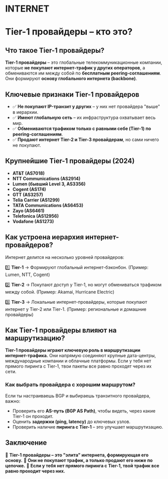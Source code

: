# INTERNET
# Tier-1 провайдеры – кто это?

## Что такое Tier-1 провайдеры?
**Tier-1 провайдеры** – это глобальные телекоммуникационные компании, которые **не покупают интернет-трафик у других операторов**, а обмениваются им между собой по **бесплатным peering-соглашениям**. Они формируют **основу глобального интернета (backbone)**.

## Ключевые признаки Tier-1 провайдеров
- ✅ **Не покупают IP-транзит у других** – у них нет провайдера "выше" в иерархии.
- ✅ **Имеют глобальную сеть** – их инфраструктура охватывает весь мир.
- ✅ **Обмениваются трафиком только с равными себе (Tier-1) по peering-соглашениям**.
- ✅ **Продают интернет Tier-2 и Tier-3 провайдерам**, но сами ничего не покупают.

## Крупнейшие Tier-1 провайдеры (2024)
- **AT&T (AS7018)**
- **NTT Communications (AS2914)**
- **Lumen (бывший Level 3, AS3356)**
- **Cogent (AS174)**
- **GTT (AS3257)**
- **Telia Carrier (AS1299)**
- **TATA Communications (AS6453)**
- **Zayo (AS6461)**
- **Telefonica (AS12956)**
- **Vodafone (AS1273)**

## Как устроена иерархия интернет-провайдеров?
Интернет делится на несколько уровней провайдеров:

1️⃣ **Tier-1** → Формируют глобальный интернет-бэконбон. (Пример: Lumen, NTT, Cogent)

2️⃣ **Tier-2** → Покупают доступ у Tier-1, но могут обмениваться трафиком между собой. (Пример: Akamai, Hurricane Electric)

3️⃣ **Tier-3** → Локальные интернет-провайдеры, которые покупают интернет у Tier-2 или Tier-1. (Пример: региональные и домашние провайдеры)

## Как Tier-1 провайдеры влияют на маршрутизацию?
**Tier-1 провайдеры играют ключевую роль в маршрутизации интернет-трафика.** Они напрямую соединяют крупные дата-центры, международные компании и облачные платформы. Если у тебя нет прямого пиринга с Tier-1, твои пакеты все равно проходят через их сети.

### Как выбрать провайдера с хорошим маршрутом?
Если ты настраиваешь BGP и выбираешь транзитного провайдера, важно:
- Проверить его **AS-путь (BGP AS Path)**, чтобы видеть, через какие Tier-1 он проходит.
- Оценить **задержки (ping, latency)** до ключевых узлов.
- Проверить наличие **пиринга с Tier-1** – это улучшает маршрутизацию.

## Заключение
📌 **Tier-1 провайдеры – это "элита" интернета, формирующая его основу.**
📌 **Они не покупают трафик, а только продают его ниже по цепочке.**
📌 **Если у тебя нет прямого пиринга с Tier-1, твой трафик все равно проходит через них.**

